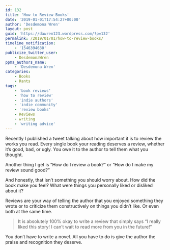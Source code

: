 ```yaml
---
id: 132
title: 'How to Review Books'
date: '2019-01-01T17:54:27+00:00'
author: 'Desdemona Wren'
layout: post
guid: 'https://dawren123.wordpress.com/?p=132'
permalink: /2019/01/01/how-to-review-books/
timeline_notification:
    - '1546394630'
publicize_twitter_user:
    - DesdemonaWren
ppma_authors_name:
    - 'Desdemona Wren'
categories:
    - Books
    - Rants
tags:
    - 'book reviews'
    - 'how to review'
    - 'indie authors'
    - 'indie community'
    - 'review books'
    - Reviews
    - writing
    - 'writing advice'
---
```


Recently I published a tweet talking about how important it is to review the works you read. Every single book your reading deserves a review, whether it’s good, bad, or ugly. You owe it to the author to tell them what you thought.

Another thing I get is “How do I review a book?” or “How do I make my review sound good?”

And honestly, that isn’t something you should worry about. How did the book make you feel? What were things you personally liked or disliked about it?

Reviews are your way of telling the author that you enjoyed something they wrote or to criticize them constructively on things you didn’t like. Or even both at the same time.

> It is absolutely 100% okay to write a review that simply says “I really liked this story! I can’t wait to read more from you in the future!”

You don’t have to write a novel. All you have to do is give the author the praise and recognition they deserve.